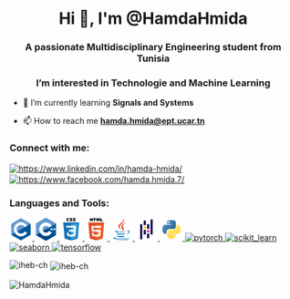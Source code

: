 <!---
- 👋 Hi, I’m @HamdaHmida
- 👀 I’m interested in Technologie and Machine Learning
- 🌱 I’m currently learning polytechnic engineer at EPT
- 💞️ I’m looking to collaborate on many Projects
- 📫 How to reach me? contact me on Facebook via this link https://www.facebook.com/hamda.hmida.7
--->
<!---
HamdaHmida/HamdaHmida is a ✨ special ✨ repository because its `README.md` (this file) appears on your GitHub profile.
You can click the Preview link to take a look at your changes.
--->
<h1 align="center">Hi 👋, I'm @HamdaHmida</h1>
<h3 align="center">A passionate Multidisciplinary Engineering student from Tunisia</h3>
<h3 align="center">I’m interested in Technologie and Machine Learning</h3>

- 🌱 I’m currently learning **Signals and Systems**

- 📫 How to reach me **hamda.hmida@ept.ucar.tn**

<h3 align="left">Connect with me:</h3>
<p align="left">
<a href="https://www.linkedin.com/in/hamda-hmida/" target="blank"><img align="center" src="https://raw.githubusercontent.com/rahuldkjain/github-profile-readme-generator/master/src/images/icons/Social/linked-in-alt.svg" alt="https://www.linkedin.com/in/hamda-hmida/" height="30" width="40" /></a>
<a href="https://www.facebook.com/hamda.hmida.7/" target="blank"><img align="center" src="https://logodownload.org/wp-content/uploads/2014/09/facebook-logo-3-1.png" alt="https://www.facebook.com/hamda.hmida.7/" height="30" width="40" /></a>
</p>

<h3 align="left">Languages and Tools:</h3>
<p align="left"> <a href="https://www.cprogramming.com/" target="_blank" rel="noreferrer"> <img src="https://raw.githubusercontent.com/devicons/devicon/master/icons/c/c-original.svg" alt="c" width="40" height="40"/> </a> <a href="https://www.w3schools.com/cpp/" target="_blank" rel="noreferrer"> <img src="https://raw.githubusercontent.com/devicons/devicon/master/icons/cplusplus/cplusplus-original.svg" alt="cplusplus" width="40" height="40"/> </a> <a href="https://www.w3schools.com/css/" target="_blank" rel="noreferrer"> <img src="https://raw.githubusercontent.com/devicons/devicon/master/icons/css3/css3-original-wordmark.svg" alt="css3" width="40" height="40"/> </a> <a href="https://www.w3.org/html/" target="_blank" rel="noreferrer"> <img src="https://raw.githubusercontent.com/devicons/devicon/master/icons/html5/html5-original-wordmark.svg" alt="html5" width="40" height="40"/> </a> <a href="https://www.java.com" target="_blank" rel="noreferrer"> <img src="https://raw.githubusercontent.com/devicons/devicon/master/icons/java/java-original.svg" alt="java" width="40" height="40"/> </a> <a href="https://pandas.pydata.org/" target="_blank" rel="noreferrer"> <img src="https://raw.githubusercontent.com/devicons/devicon/2ae2a900d2f041da66e950e4d48052658d850630/icons/pandas/pandas-original.svg" alt="pandas" width="40" height="40"/> </a> <a href="https://www.python.org" target="_blank" rel="noreferrer"> <img src="https://raw.githubusercontent.com/devicons/devicon/master/icons/python/python-original.svg" alt="python" width="40" height="40"/> </a> <a href="https://pytorch.org/" target="_blank" rel="noreferrer"> <img src="https://www.vectorlogo.zone/logos/pytorch/pytorch-icon.svg" alt="pytorch" width="40" height="40"/> </a> <a href="https://scikit-learn.org/" target="_blank" rel="noreferrer"> <img src="https://upload.wikimedia.org/wikipedia/commons/0/05/Scikit_learn_logo_small.svg" alt="scikit_learn" width="40" height="40"/> </a> <a href="https://seaborn.pydata.org/" target="_blank" rel="noreferrer"> <img src="https://seaborn.pydata.org/_images/logo-mark-lightbg.svg" alt="seaborn" width="40" height="40"/> </a> <a href="https://www.selenium.dev" target="_blank" rel="noreferrer"> <a href="https://www.tensorflow.org" target="_blank" rel="noreferrer"> <img src="https://www.vectorlogo.zone/logos/tensorflow/tensorflow-icon.svg" alt="tensorflow" width="40" height="40"/> </a> </p>

<p><img align="left" src="[https://github-readme-stats.vercel.app/api/top-langs?username=HamdaHmida&show_icons=true&locale=en&layout=compact$](https://github-readme-stats.vercel.app/api/top-langs?username=HamdaHmida&show_icons=true&locale=en&layout=compact$)" alt="iheb-ch" /></p>

<p>&nbsp;<img align="center" src="https://github-readme-stats.vercel.app/api?username=HamdaHmida&show_icons=true&locale=en" alt="iheb-ch" /></p>

<p><img align="center" src="https://github-readme-streak-stats.herokuapp.com/?user=HamdaHmida&" alt="HamdaHmida" /></p>

